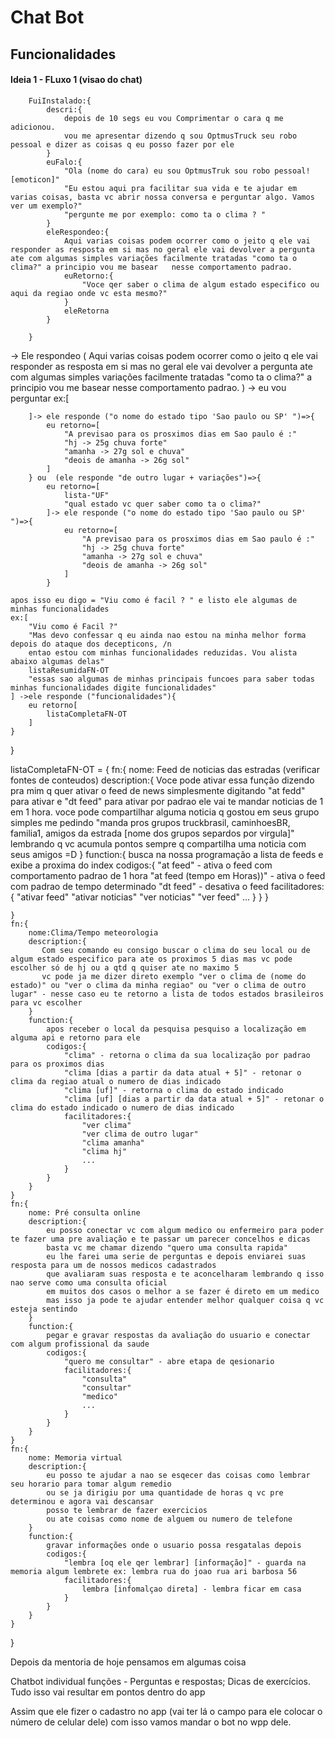 # Chat Bot


## Funcionalidades

#### Ideia 1 - FLuxo 1 (visao do chat)
```
    FuiInstalado:{
        descri:{
            depois de 10 segs eu vou Comprimentar o cara q me adicionou.
            vou me apresentar dizendo q sou OptmusTruck seu robo pessoal e dizer as coisas q eu posso fazer por ele 
        }
        euFalo:{
            "Ola (nome do cara) eu sou OptmusTruk sou robo pessoal! [emoticon]"
            "Eu estou aqui pra facilitar sua vida e te ajudar em varias coisas, basta vc abrir nossa conversa e perguntar algo. Vamos ver um exemplo?"
            "pergunte me por exemplo: como ta o clima ? "
        }
        eleRespondeo:{
            Aqui varias coisas podem ocorrer como o jeito q ele vai responder as resposta em si mas no geral ele vai devolver a pergunta ate com algumas simples variações facilmente tratadas "como ta o clima?" a principio vou me basear   nesse comportamento padrao. 
            euRetorno:{
                "Voce qer saber o clima de algum estado especifico ou aqui da regiao onde vc esta mesmo?"
            }
            eleRetorna
        }
            
    }
```
    



   -> Ele respondeo (
            Aqui varias coisas podem ocorrer como o jeito q ele vai responder as resposta em si mas no geral ele vai devolver a pergunta ate com algumas simples variações facilmente tratadas "como ta o clima?" a principio vou me basear nesse comportamento padrao.
        ) -> eu vou perguntar 
        ex:[
            
        ]-> ele responde ("o nome do estado tipo 'Sao paulo ou SP' ")=>{
            eu retorno=[
                "A previsao para os prosximos dias em Sao paulo é :"
                "hj -> 25g chuva forte"
                "amanha -> 27g sol e chuva"
                "deois de amanha -> 26g sol"
            ]
        } ou  (ele responde "de outro lugar + variações")=>{
            eu retorno=[
                lista-"UF"
                "qual estado vc quer saber como ta o clima?"
            ]-> ele responde ("o nome do estado tipo 'Sao paulo ou SP' ")=>{
                eu retorno=[
                    "A previsao para os prosximos dias em Sao paulo é :"
                    "hj -> 25g chuva forte"
                    "amanha -> 27g sol e chuva"
                    "deois de amanha -> 26g sol"
                ]
            }

    apos isso eu digo = "Viu como é facil ? " e listo ele algumas de minhas funcionalidades
    ex:[
        "Viu como é Facil ?"
        "Mas devo confessar q eu ainda nao estou na minha melhor forma depois do ataque dos decepticons, /n
        entao estou com minhas funcionalidades reduzidas. Vou alista abaixo algumas delas"
        listaResumidaFN-OT
        "essas sao algumas de minhas principais funcoes para saber todas minhas funcionalidades digite funcionalidades"
    ] ->ele responde ("funcionalidades"){
        eu retorno[
            listaCompletaFN-OT
        ]
    } 
    

}

listaCompletaFN-OT = {
    fn:{
        nome: Feed de noticias das estradas (verificar fontes de conteudos)
        description:{
            Voce pode ativar essa função dizendo pra mim q quer ativar o feed de news simplesmente digitando "at fedd" para ativar e "dt feed" para ativar
            por padrao ele vai te mandar noticias de 1 em 1 hora. voce pode compartilhar alguma noticia q gostou em seus grupo simples me pedindo "manda pros grupos truckbrasil, caminhoesBR, familia1, amigos da estrada [nome dos grupos separdos por virgula]"
            lembrando q vc acumula pontos sempre q compartilha uma noticia com seus amigos =D
        }
        function:{
            busca na nossa programação a lista de feeds e exibe a proxima do index
            codigos:{
                "at feed" - ativa o feed com comportamento padrao de 1 hora
                "at feed (tempo em Horas))" - ativa o feed com padrao de tempo determinado
                "dt feed" - desativa o feed
                facilitadores:{
                    "ativar feed"
                    "ativar noticias"
                    "ver noticias"
                    "ver feed"
                    ...
                }
            }
        }
       
    }
    fn:{
        nome:Clima/Tempo meteorologia
        description:{
           Com seu comando eu consigo buscar o clima do seu local ou de algum estado especifico para ate os proximos 5 dias mas vc pode escolher só de hj ou a qtd q quiser ate no maximo 5
           vc pode ja me dizer direto exemplo "ver o clima de (nome do estado)" ou "ver o clima da minha regiao" ou "ver o clima de outro lugar" - nesse caso eu te retorno a lista de todos estados brasileiros para vc escolher
        }
        function:{
            apos receber o local da pesquisa pesquiso a localização em alguma api e retorno para ele
            codigos:{
                "clima" - retorna o clima da sua localização por padrao para os proximos dias
                "clima [dias a partir da data atual + 5]" - retonar o clima da regiao atual o numero de dias indicado
                "clima [uf]" - retorna o clima do estado indicado
                "clima [uf] [dias a partir da data atual + 5]" - retonar o clima do estado indicado o numero de dias indicado
                facilitadores:{
                    "ver clima"
                    "ver clima de outro lugar"
                    "clima amanha"
                    "clima hj"
                    ...
                }
            }
        }
    }
    fn:{
        nome: Pré consulta online
        description:{
            eu posso conectar vc com algum medico ou enfermeiro para poder te fazer uma pre avaliação e te passar um parecer concelhos e dicas
            basta vc me chamar dizendo "quero uma consulta rapida"
            eu lhe farei uma serie de perguntas e depois enviarei suas resposta para um de nossos medicos cadastrados 
            que avaliaram suas resposta e te aconcelharam lembrando q isso nao serve como uma consulta oficial 
            em muitos dos casos o melhor a se fazer é direto em um medico 
            mas isso ja pode te ajudar entender melhor qualquer coisa q vc esteja sentindo
        }
        function:{
            pegar e gravar respostas da avaliação do usuario e conectar com algum profissional da saude
            codigos:{
                "quero me consultar" - abre etapa de qesionario
                facilitadores:{
                    "consulta"
                    "consultar"
                    "medico"
                    ...
                }
            }
        }
    }
    fn:{
        nome: Memoria virtual
        description:{
            eu posso te ajudar a nao se esqecer das coisas como lembrar seu horario para tomar algum remedio 
            ou se ja dirigiu por uma quantidade de horas q vc pre determinou e agora vai descansar 
            posso te lembrar de fazer exercicios 
            ou ate coisas como nome de alguem ou numero de telefone
        }
        function:{
            gravar informações onde o usuario possa resgatalas depois
            codigos:{
                "lembra [oq ele qer lembrar] [informação]" - guarda na memoria algum lembrete ex: lembra rua do joao rua ari barbosa 56
                facilitadores:{
                    lembra [infomalçao direta] - lembra ficar em casa
                }
            }
        }
    }
}



Depois da mentoria de hoje pensamos em algumas coisa 

Chatbot individual funções - 
Perguntas e respostas;
Dicas de exercícios.
Tudo isso vai resultar em pontos dentro do app 

Assim que ele fizer o cadastro no app (vai ter lá o campo para ele colocar o número de celular dele) com isso vamos mandar o bot no wpp dele.